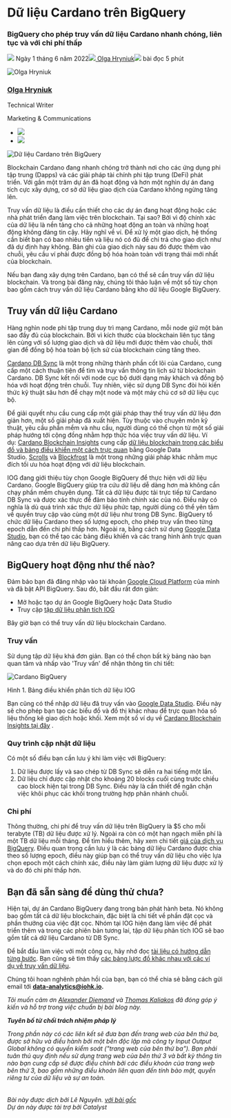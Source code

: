 # Dữ liệu Cardano trên BigQuery

### **BigQuery cho phép truy vấn dữ liệu Cardano nhanh chóng, liên tục và với chi phí thấp**

![](img/2022-07-01-cardano-data-on-bigquery.002.png) Ngày 1 tháng 6 năm 2022![](img/2022-07-01-cardano-data-on-bigquery.002.png)[ Olga Hryniuk](/en/blog/authors/olga-hryniuk/page-1/)![](img/2022-07-01-cardano-data-on-bigquery.003.png) bài đọc 5 phút

![Olga Hryniuk](img/2022-07-01-cardano-data-on-bigquery.004.png)[](/en/blog/authors/olga-hryniuk/page-1/)

### [**Olga Hryniuk**](/en/blog/authors/olga-hryniuk/page-1/)

Technical Writer

Marketing &amp; Communications

- ![](img/2022-07-01-cardano-data-on-bigquery.005.png)[](https://www.linkedin.com/in/olga-hryniuk-1094a3160/ "LinkedIn")
- ![](img/2022-07-01-cardano-data-on-bigquery.006.png)[](https://github.com/olgahryniuk "GitHub")

![Dữ liệu Cardano trên BigQuery](img/2022-07-01-cardano-data-on-bigquery.007.jpeg)

Blockchain Cardano đang nhanh chóng trở thành nơi cho các ứng dụng phi tập trung (Dapps) và các giải pháp tài chính phi tập trung (DeFi) phát triển. Với gần một trăm dự án đã hoạt động và hơn một nghìn dự án đang tích cực xây dựng, cơ sở dữ liệu giao dịch của Cardano không ngừng tăng lên.

Truy vấn dữ liệu là điều cần thiết cho các dự án đang hoạt động hoặc các nhà phát triển đang làm việc trên blockchain. Tại sao? Bởi vì độ chính xác của dữ liệu là nền tảng cho cả những hoạt động an toàn và những hoạt động không đáng tin cậy. Hãy nghĩ về ví. Để xử lý một giao dịch, hệ thống cần biết bạn có bao nhiêu tiền và liệu nó có đủ để chi trả cho giao dịch như đã dự định hay không. Bản ghi của giao dịch này sau đó được thêm vào chuỗi, yêu cầu ví phải được đồng bộ hóa hoàn toàn với trạng thái mới nhất của blockchain.

Nếu bạn đang xây dựng trên Cardano, bạn có thể sẽ cần truy vấn dữ liệu blockchain. Và trong bài đăng này, chúng tôi thảo luận về một số tùy chọn bao gồm cách truy vấn dữ liệu Cardano bằng kho dữ liệu Google BigQuery.

## **Truy vấn dữ liệu Cardano**

Hàng nghìn node phi tập trung duy trì mạng Cardano, mỗi node giữ một bản sao đầy đủ của blockchain. Bởi vì kích thước của blockchain liên tục tăng lên cùng với số lượng giao dịch và dữ liệu mới được thêm vào chuỗi, thời gian để đồng bộ hóa toàn bộ lịch sử của blockchain cũng tăng theo.

[Cardano DB Sync](https://docs.cardano.org/cardano-components/cardano-db-sync/about-db-sync) là một trong những thành phần cốt lõi của Cardano, cung cấp một cách thuận tiện để tìm và truy vấn thông tin lịch sử từ blockchain Cardano. DB Sync kết nối với node cục bộ dưới dạng máy khách và đồng bộ hóa với hoạt động trên chuỗi. Tuy nhiên, việc sử dụng DB Sync đòi hỏi kiến ​​thức kỹ thuật sâu hơn để chạy một node và một máy chủ cơ sở dữ liệu cục bộ.

Để giải quyết nhu cầu cung cấp một giải pháp thay thế truy vấn dữ liệu đơn giản hơn, một số giải pháp đã xuất hiện. Tùy thuộc vào chuyên môn kỹ thuật, yêu cầu phần mềm và nhu cầu, người dùng có thể chọn từ một số giải pháp hướng tới cộng đồng nhằm hợp thức hóa việc truy vấn dữ liệu. Ví dụ: [Cardano Blockchain Insights](https://twitter.com/InsightsCardano) cung cấp [dữ liệu blockchain trong các biểu đồ và bảng điều khiển một cách trực quan](https://datastudio.google.com/u/0/reporting/3136c55b-635e-4f46-8e4b-b8ab54f2d460/page/k5r9B) bằng Google Data Studio. [Scrolls](https://github.com/txpipe/scrolls#readme) và [Blockfrost](https://blockfrost.io/#introduction) là một trong những giải pháp khác nhằm mục đích tối ưu hóa hoạt động với dữ liệu blockchain.

IOG đang giới thiệu tùy chọn Google BigQuery để thực hiện với dữ liệu Cardano. Google BigQuery giúp tra cứu dữ liệu dễ dàng hơn mà không cần chạy phần mềm chuyên dụng. Tất cả dữ liệu được tải trực tiếp từ Cardano DB Sync và được xác thực để đảm bảo tính chính xác của nó. Điều này có nghĩa là dù quá trình xác thực dữ liệu phức tạp, người dùng có thể yên tâm về quyền truy cập vào cùng một dữ liệu như trong DB Sync. BigQuery tổ chức dữ liệu Cardano theo số lượng epoch, cho phép truy vấn theo từng epoch dẫn đến chi phí thấp hơn. Ngoài ra, bằng cách sử dụng [Google Data Studio](https://datastudio.google.com/), bạn có thể tạo các bảng điều khiển và các trang hình ảnh trực quan nâng cao dựa trên dữ liệu BigQuery.

## **BigQuery hoạt động như thế nào?**

Đảm bảo bạn đã đăng nhập vào tài khoản [Google Cloud Platform](https://console.cloud.google.com) của mình và đã bật API BigQuery. Sau đó, bắt đầu rất đơn giản:

- Mở hoặc tạo dự án Google BigQuery hoặc Data Studio
- Truy cập [tập dữ liệu phân tích IOG](https://console.cloud.google.com/bigquery?project=iog-data-analytics&supportedpurview=project&ws=!1m4!1m3!3m2!1siog-data-analytics!2scardano_mainnet)

Bây giờ bạn có thể truy vấn dữ liệu blockchain Cardano.

### **Truy vấn**

Sử dụng tập dữ liệu khá đơn giản. Bạn có thể chọn bất kỳ bảng nào bạn quan tâm và nhấp vào 'Truy vấn' để nhận thông tin chi tiết:

![Cardano BigQuery](img/2022-07-01-cardano-data-on-bigquery.008.png)

Hình 1. Bảng điều khiển phân tích dữ liệu IOG

Bạn cũng có thể nhập dữ liệu đã truy vấn vào [Google Data Studio](https://datastudio.google.com/). Điều này sẽ cho phép bạn tạo các biểu đồ và đồ thị khác nhau để trực quan hóa số liệu thống kê giao dịch hoặc khối. Xem một số ví dụ về [Cardano Blockchain Insights tại đây](https://datastudio.google.com/u/0/reporting/3136c55b-635e-4f46-8e4b-b8ab54f2d460/page/k5r9B) .

### **Quy trình cập nhật dữ liệu**

Có một số điều bạn cần lưu ý khi làm việc với BigQuery:

1. Dữ liệu được lấy và sao chép từ DB Sync sẽ diễn ra hai tiếng một lần.
2. Dữ liệu chỉ được cập nhật cho khoảng 20 blocks cuối cùng trước chiều cao block hiện tại trong DB Sync. Điều này là cần thiết để ngăn chặn việc khôi phục các khối trong trường hợp phân nhánh chuỗi.

### **Chi phí**

Thông thường, chi phí để truy vấn dữ liệu trên BigQuery là $5 cho mỗi terabyte (TB) dữ liệu được xử lý. Ngoài ra còn có một hạn ngạch miễn phí là một TB dữ liệu mỗi tháng. Để tìm hiểu thêm, hãy xem chi tiết [giá của dịch vụ BigQuery](https://cloud.google.com/bigquery/pricing). Điều quan trọng cần lưu ý là các bảng dữ liệu Cardano được chia theo số lượng epoch, điều này giúp bạn có thể truy vấn dữ liệu cho việc lựa chọn epoch một cách chính xác, điều này làm giảm lượng dữ liệu được xử lý và do đó chi phí thấp hơn.

## **Bạn đã sẵn sàng để dùng thử chưa?**

Hiện tại, dự án Cardano BigQuery đang trong bản phát hành beta. Nó không bao gồm tất cả dữ liệu blockchain, đặc biệt là chi tiết về phần đặt cọc và phần thưởng của việc đặt cọc. Nhóm tại IOG hiện đang làm việc để phát triển thêm và trong các phiên bản tương lai, tập dữ liệu phân tích IOG sẽ bao gồm tất cả dữ liệu Cardano từ DB Sync.

Để bắt đầu làm việc với một công cụ, hãy nhớ đọc [tài liệu có hướng dẫn từng bước](https://docs.cardano.org/cardano-components/cardano-db-sync/big-query). Bạn cũng sẽ tìm thấy [các bảng lược đồ khác nhau với các ví dụ về truy vấn dữ liệu](https://docs.cardano.org/cardano-components/cardano-db-sync/big-query/#querytableschemas).

Chúng tôi hoan nghênh phản hồi của bạn, bạn có thể chia sẻ bằng cách gửi email tới **data-analytics@iohk.io.**

*Tôi muốn cảm ơn [Alexander Diemand](https://iohk.io/en/team/alexander-diemand) và [Thomas Kaliakos](https://iohk.io/en/team/thomas-kaliakos) đã đóng góp ý kiến ​​và hỗ trợ trong việc chuẩn bị bài blog này.*

***Tuyên bố từ chối trách nhiệm pháp lý***

*Trong phần này có các liên kết sẽ đưa bạn đến trang web của bên thứ ba, được sở hữu và điều hành bởi một bên độc lập mà công ty Input Output Global không có quyền kiểm soát ("trang web của bên thứ ba"). Bạn phải tuân thủ quy định nếu sử dụng trang web của bên thứ 3 và bất kỳ thông tin nào bạn cung cấp sẽ được điều chỉnh bởi các điều khoản của trang web bên thứ 3, bao gồm những điều khoản liên quan đến tính bảo mật, quyền riêng tư của dữ liệu và sự an toàn.<br><br><br>Bài này được dịch bởi Lê Nguyên. <a class="_active_edit_href" href="https://iohk.io/en/blog/posts/2022/07/01/cardano-data-on-bigquery/">với bài gốc</a><br><em>Dự án này được tài trợ bởi Catalyst</em>*

